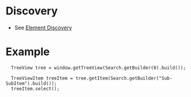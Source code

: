 # Discovery 
* See [Element Discovery](element-discovery.md)

# Example
```
  TreeView tree = window.getTreeView(Search.getBuilder(0).build());

  TreeViewItem treeItem = tree.getItem(Search.getBuilder("Sub-SubItem").build());
  treeItem.select();
```